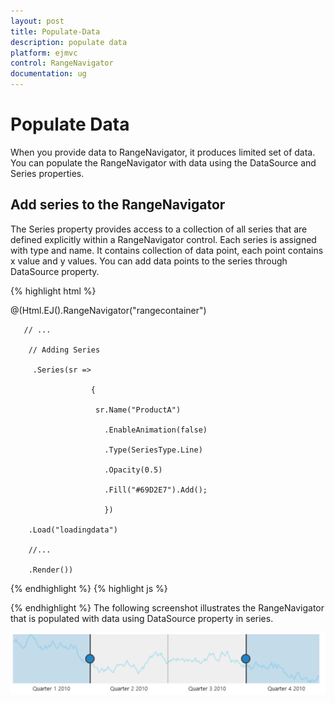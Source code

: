 ```yaml
---
layout: post
title: Populate-Data
description: populate data
platform: ejmvc
control: RangeNavigator
documentation: ug
---
```


# Populate Data

When you provide data to RangeNavigator, it produces limited set of data. You can populate the RangeNavigator with data using the DataSource and Series properties.

## Add series to the RangeNavigator

The Series property provides access to a collection of all series that are defined explicitly within a RangeNavigator control. Each series is assigned with type and name. It contains collection of data point, each point contains x value and y values. You can add data points to the series through DataSource property.


{% highlight html %}
 

@(Html.EJ().RangeNavigator("rangecontainer")

       // ...

        // Adding Series

         .Series(sr =>

                      {

                       sr.Name("ProductA")

                         .EnableAnimation(false)

                         .Type(SeriesType.Line)

                         .Opacity(0.5)

                         .Fill("#69D2E7").Add();

                         })  

        .Load("loadingdata")    

        //...

        .Render())
{% endhighlight %}
{% highlight js %}


<script type="text/javascript">

  function loadingdata(sender) {

                 data = GetData();

              sender.model.series[0].dataSource = data.Open;

              sender.model.series[0].xName =  "XValue",

              sender.model.series[0].yName = "YValue";   

       }

// Method to get data in json format

function GetData() {

            var series1 = [];

            var series2 = [];

            var value = 100;

            var value1 = 120;

            for (var i = 1; i < 730; i++) {

                if (Math.random() > .5) {

                    value += Math.random();

                    value1 += Math.random();

                } else {

                    value -= Math.random();

                    value1 -= Math.random();

                }

                var point1 = { XValue: new Date(2010, 0, i), YValue: value };

                var point2 = { XValue: new Date(2010, 0, i), YValue: value1 };

                series1.push(point1);

                series2.push(point2);

            }

            data = { Open: series1, Close: series2 };

            return data;

        }

      </script>         

{% endhighlight  %}
The following screenshot illustrates the RangeNavigator that is populated with data using DataSource property in series.

![](Populate-Data_images/Populate-Data_img1.png)



